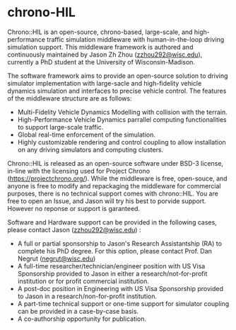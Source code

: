 # chrono-HIL

Chrono::HIL is an open-source, chrono-based, large-scale, and high-performance traffic simulation middleware with human-in-the-loop driving simulation support. This middleware framework is authored and continuously maintained by Jason Zh Zhou (zzhou292@wisc.edu), currently a PhD student at the University of Wisconsin-Madison.

The software framework aims to provide an open-source solution to driving simulator implementation with large-sacle and high-fidelity vehicle dynamics simulation and interfaces to precise vehicle control. The features of the middleware structure are as follows:

* Multi-Fidelity Vehicle Dynamics Modelling with collision with the terrain.
* High-Performance Vehicle Dynamics parrallel computing functionalities to support large-scale traffic.
* Global real-time enforcement of the simulation.
* Highly customizable rendering and control coupling to allow installation on any driving simulators and computing clusters.



Chrono::HIL is released as an open-source software under BSD-3 license, in-line with the licensing used for Project Chrono (https://projectchrono.org/). While the middleware is free, open-souce, and anyone is free to modify and repackaging the middleware for commercial purposes, there is no technical support comes with chrono::HIL. You are free to open an Issue, and Jason will try his best to porvide support. However no reponse or support is garanteed.

Software and Hardware support can be provided in the following cases, please contact Jason (zzhou292@wisc.edu) :
- A full or partial sponsorship to Jason's Research Assistantship (RA) to complete his PhD degree. For this option, please contact Prof. Dan Negrut (negrut@wisc.edu)
- A full-time researcher/technician/engineer position with US Visa Sponsorship provided to Jason in either a research/not-for-profit institution or for profit commercial institution.
- A post-doc position in Engineering with US Visa Sponsorship provided to Jason in a research/non-for-profit institution.
- A part-time technical support or one-time support for simulator coupling can be provided in a case-by-case basis. 
- A co-authorship opportunity for publication.
